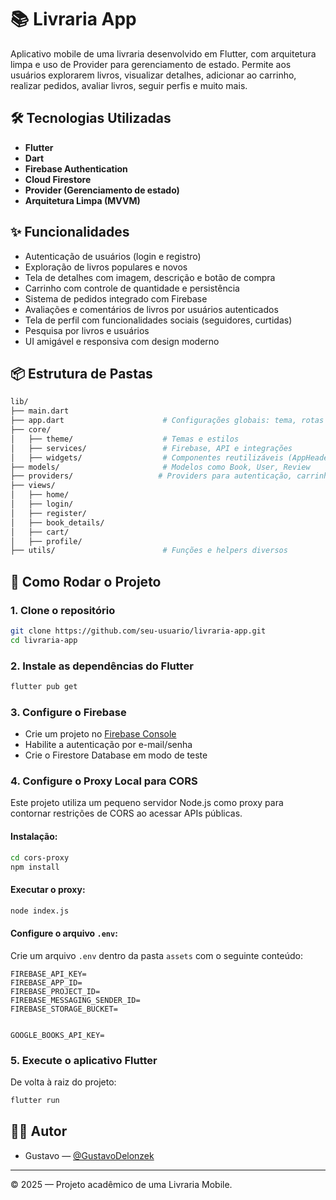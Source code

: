# 📚 Livraria App

Aplicativo mobile de uma livraria desenvolvido em Flutter, com arquitetura limpa e uso de Provider para gerenciamento de estado. Permite aos usuários explorarem livros, visualizar detalhes, adicionar ao carrinho, realizar pedidos, avaliar livros, seguir perfis e muito mais.

## 🛠️ Tecnologias Utilizadas

- **Flutter**
- **Dart**
- **Firebase Authentication**
- **Cloud Firestore**
- **Provider (Gerenciamento de estado)**
- **Arquitetura Limpa (MVVM)**

## ✨ Funcionalidades

- Autenticação de usuários (login e registro)
- Exploração de livros populares e novos
- Tela de detalhes com imagem, descrição e botão de compra
- Carrinho com controle de quantidade e persistência
- Sistema de pedidos integrado com Firebase
- Avaliações e comentários de livros por usuários autenticados
- Tela de perfil com funcionalidades sociais (seguidores, curtidas)
- Pesquisa por livros e usuários
- UI amigável e responsiva com design moderno

## 📦 Estrutura de Pastas

```bash
lib/
├── main.dart
├── app.dart                      # Configurações globais: tema, rotas
├── core/
│   ├── theme/                    # Temas e estilos
│   ├── services/                 # Firebase, API e integrações
│   ├── widgets/                  # Componentes reutilizáveis (AppHeader, Footer etc.)
├── models/                       # Modelos como Book, User, Review
├── providers/                   # Providers para autenticação, carrinho, reviews etc.
├── views/
│   ├── home/
│   ├── login/
│   ├── register/
│   ├── book_details/
│   ├── cart/
│   ├── profile/
├── utils/                        # Funções e helpers diversos
```

## 🚀 Como Rodar o Projeto

### 1. Clone o repositório

```bash
git clone https://github.com/seu-usuario/livraria-app.git
cd livraria-app
```

### 2. Instale as dependências do Flutter

```bash
flutter pub get
```

### 3. Configure o Firebase

- Crie um projeto no [Firebase Console](https://console.firebase.google.com/)
- Habilite a autenticação por e-mail/senha
- Crie o Firestore Database em modo de teste

### 4. Configure o Proxy Local para CORS

Este projeto utiliza um pequeno servidor Node.js como proxy para contornar restrições de CORS ao acessar APIs públicas.

#### Instalação:

```bash
cd cors-proxy
npm install
```

#### Executar o proxy:

```bash
node index.js
```

#### Configure o arquivo `.env`:

Crie um arquivo `.env` dentro da pasta `assets` com o seguinte conteúdo:

```env
FIREBASE_API_KEY=
FIREBASE_APP_ID=
FIREBASE_PROJECT_ID=
FIREBASE_MESSAGING_SENDER_ID=
FIREBASE_STORAGE_BUCKET=


GOOGLE_BOOKS_API_KEY=
```


### 5. Execute o aplicativo Flutter

De volta à raiz do projeto:

```bash
flutter run
```



## 👨‍💻 Autor

- Gustavo — [@GustavoDelonzek](https://github.com/gustavodelonzek)

---

© 2025 — Projeto acadêmico de uma Livraria Mobile.